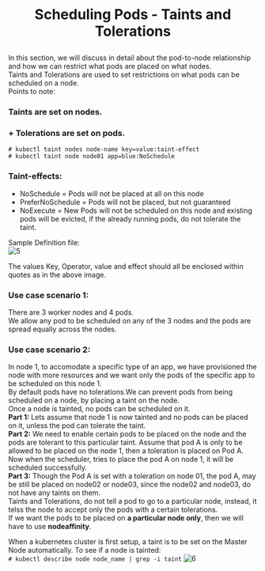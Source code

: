 # <p style="text-align: center;">Scheduling Pods - Taints and Tolerations</p>

In this section, we will discuss in detail about the pod-to-node relationship and how we can restrict what pods are placed on what nodes.<br>
Taints and Tolerations are used to set restrictions on what pods can be scheduled on a node.<br>
Points to note:<br>

### Taints are set on nodes.<br>
### + Tolerations are set on pods.<br>

`# kubectl taint nodes node-name key=value:taint-effect`<br>
`# kubectl taint node node01 app=blue:NoSchedule`

### Taint-effects:
+ NoSchedule = Pods will not be placed at all on this node
+ PreferNoSchedule = Pods will not be placed, but not guaranteed
+ NoExecute = New Pods will not be scheduled on this node and existing pods will be evicted, if the already running pods, do not tolerate the taint.

Sample Definition file:<br>
![5](https://github.com/pyvivid/K8S-References/assets/94853400/102e057e-24ec-4c2c-aced-f872f3466a75)<br>

The values Key, Operator, value and effect should all be enclosed within quotes as in the above image.<br>

### Use case scenario 1:<br>

There are 3 worker nodes and 4 pods.<br>
We allow any pod to be scheduled on any of the 3 nodes and the pods are spread equally across the nodes.<br>

### Use case scenario 2:<br>

In node 1, to accomodate a specific type of an app, we have provisioned the node with more resources and we want only the pods of the specific app to be scheduled on this node 1.<br>
By default pods have no tolerations.We can prevent pods from being scheduled on a node, by placing a taint on the node.<br>
Once a node is tainted, no pods can be scheduled on it.<br>
**Part 1:** Lets assume that node 1 is now tainted and no pods can be placed on it, unless the pod can tolerate the taint.<br>
**Part 2:** We need to enable certain pods to be placed on the node and the pods are tolerant to this particular taint. Assume that pod A is only to be allowed to be placed on the node 1, 
then a toleration is placed on Pod A. Now when the scheduler, tries to place the pod A on node 1, it will be scheduled successfully.<br>
**Part 3:** Though the Pod A is set with a toleration on node 01, the pod A, may be still be placed on node02 or node03, since the node02 and node03, do not have any taints on them.<br>
Taints and Tolerations, do not tell a pod to go to a particular node, instead, it telss the node to accept only the pods with a certain tolerations.<br>
If we want the pods to be placed on **a particular node only**, then we will have to use **nodeaffinity**.

When a kubernetes cluster is first setup, a taint is to be set on the Master Node automatically.
To see if a node is tainted:<br>
`# kubectl describe node node_name | grep -i taint`
![6](https://github.com/pyvivid/K8S-References/assets/94853400/702322e4-e253-40a2-8132-f1b25838a6d3)


